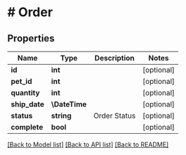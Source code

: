 # # Order

## Properties

Name | Type | Description | Notes
------------ | ------------- | ------------- | -------------
**id** | **int** |  | [optional]
**pet_id** | **int** |  | [optional]
**quantity** | **int** |  | [optional]
**ship_date** | **\DateTime** |  | [optional]
**status** | **string** | Order Status | [optional]
**complete** | **bool** |  | [optional]

[[Back to Model list]](../../README.md#models) [[Back to API list]](../../README.md#endpoints) [[Back to README]](../../README.md)
